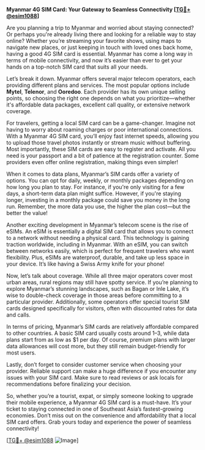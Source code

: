 **Myanmar 4G SIM Card: Your Gateway to Seamless Connectivity [[TG💪+ @esim1088](https://t.me/s/esim1088)]**

Are you planning a trip to Myanmar and worried about staying connected? Or perhaps you're already living there and looking for a reliable way to stay online? Whether you’re streaming your favorite shows, using maps to navigate new places, or just keeping in touch with loved ones back home, having a good 4G SIM card is essential. Myanmar has come a long way in terms of mobile connectivity, and now it’s easier than ever to get your hands on a top-notch SIM card that suits all your needs.

Let’s break it down. Myanmar offers several major telecom operators, each providing different plans and services. The most popular options include **Mytel**, **Telenor**, and **Ooredoo**. Each provider has its own unique selling points, so choosing the right one depends on what you prioritize—whether it's affordable data packages, excellent call quality, or extensive network coverage.

For travelers, getting a local SIM card can be a game-changer. Imagine not having to worry about roaming charges or poor international connections. With a Myanmar 4G SIM card, you’ll enjoy fast internet speeds, allowing you to upload those travel photos instantly or stream music without buffering. Most importantly, these SIM cards are easy to register and activate. All you need is your passport and a bit of patience at the registration counter. Some providers even offer online registration, making things even simpler!

When it comes to data plans, Myanmar’s SIM cards offer a variety of options. You can opt for daily, weekly, or monthly packages depending on how long you plan to stay. For instance, if you're only visiting for a few days, a short-term data plan might suffice. However, if you're staying longer, investing in a monthly package could save you money in the long run. Remember, the more data you use, the higher the plan cost—but the better the value!

Another exciting development in Myanmar’s telecom scene is the rise of eSIMs. An eSIM is essentially a digital SIM card that allows you to connect to a network without needing a physical card. This technology is gaining traction worldwide, including in Myanmar. With an eSIM, you can switch between networks easily, which is perfect for frequent travelers who want flexibility. Plus, eSIMs are waterproof, durable, and take up less space in your device. It’s like having a Swiss Army knife for your phone!

Now, let’s talk about coverage. While all three major operators cover most urban areas, rural regions may still have spotty service. If you’re planning to explore Myanmar’s stunning landscapes, such as Bagan or Inle Lake, it’s wise to double-check coverage in those areas before committing to a particular provider. Additionally, some operators offer special tourist SIM cards designed specifically for visitors, often with discounted rates for data and calls.

In terms of pricing, Myanmar’s SIM cards are relatively affordable compared to other countries. A basic SIM card usually costs around $1–$3, while data plans start from as low as $1 per day. Of course, premium plans with larger data allowances will cost more, but they still remain budget-friendly for most users.

Lastly, don’t forget to consider customer service when choosing your provider. Reliable support can make a huge difference if you encounter any issues with your SIM card. Make sure to read reviews or ask locals for recommendations before finalizing your decision.

So, whether you’re a tourist, expat, or simply someone looking to upgrade their mobile experience, a Myanmar 4G SIM card is a must-have. It’s your ticket to staying connected in one of Southeast Asia’s fastest-growing economies. Don’t miss out on the convenience and affordability that a local SIM card offers. Grab yours today and experience the power of seamless connectivity!

[[TG💪+ @esim1088](https://t.me/s/esim1088) ![Image](https://i.postimg.cc/Y0z9fWf4/image.png)]